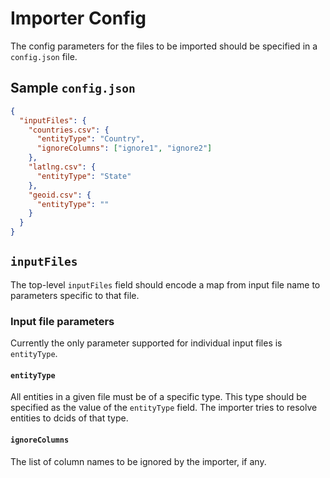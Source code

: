 # Importer Config

The config parameters for the files to be imported should be specified in a `config.json` file.

## Sample `config.json`

```json
{
  "inputFiles": {
    "countries.csv": {
      "entityType": "Country",
      "ignoreColumns": ["ignore1", "ignore2"]
    },
    "latlng.csv": {
      "entityType": "State"
    },
    "geoid.csv": {
      "entityType": ""
    }
  }
}
```

## `inputFiles`

The top-level `inputFiles` field should encode a map from input file name to parameters specific to that file.

### Input file parameters

Currently the only parameter supported for individual input files is `entityType`.

#### `entityType`

All entities in a given file must be of a specific type. This type should be
specified as the value of the `entityType` field. The importer tries to resolve
entities to dcids of that type.

#### `ignoreColumns`

The list of column names to be ignored by the importer, if any.
